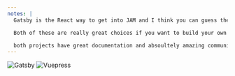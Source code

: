 ```yaml
---
notes: |
  Gatsby is the React way to get into JAM and I think you can guess the tech behind Vuepress

  Both of these are really great choices if you want to build your own blog, site or anything else you might want to build with the JAM Stack! But this comes with its own issue, you have to do the building

  both projects have great documentation and absoultely amazing communities! Gatsby even has $3.8M in funding (whatever it means for an open source project to have funding). If you don't want to build your site from the ground up using Gatsby or Vuepress there are a number of starter projects that are designed to be forked.
---
```


![Gatsby](/images/gatsby-logo.svg) <!-- .element style="width: 200px; height: 200px;" -->
![Vuepress](/images/vuepress-logo.png) <!-- .element style="width: 200px;" -->
